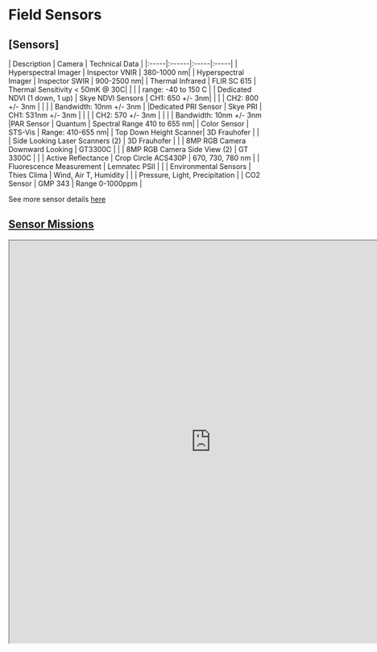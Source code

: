 # Field Sensors

## [Sensors]

| Description | Camera | Technical Data |
|:-----|:------|:-----|:-----|
| Hyperspectral Imager | Inspector VNIR | 380-1000 nm|
| Hyperspectral Imager | Inspector SWIR | 900-2500 nm|
| Thermal Infrared | FLIR SC 615 | Thermal Sensitivity < 50mK @ 30C|
|   |   | range: -40 to 150 C |
| Dedicated NDVI (1 down, 1 up)  | Skye NDVI Sensors  | CH1: 650 +/- 3nm|
|    |   |  CH2: 800 +/- 3nm |
|    |   | Bandwidth: 10nm +/- 3nm |
|Dedicated PRI Sensor | Skye PRI | CH1: 531nm +/- 3nm |
|   |   | CH2: 570 +/- 3nm |
|   |   | Bandwidth: 10nm  +/- 3nm
|PAR Sensor | Quantum | Spectral Range 410 to 655 nm|
| Color Sensor | STS-Vis | Range: 410-655 nm|
| Top Down Height Scanner| 3D Frauhofer | |  
| Side Looking Laser Scanners (2) | 3D Frauhofer | |
| 8MP RGB Camera Downward Looking | GT3300C | |
| 8MP RGB Camera Side View (2) | GT 3300C | |
| Active Reflectance | Crop Circle ACS430P | 670, 730, 780 nm |
| Fluorescence Measurement | Lemnatec PSII | |
| Environmental Sensors | Thies Clima | Wind, Air T, Humidity
|  |  | Pressure, Light, Precipitation |
| CO2 Sensor | GMP 343 | Range 0-1000ppm |

See more sensor details [here](https://docs.google.com/spreadsheets/d/1Nfabx_n1rNlO6NW3olD8MAibJ3KHnOMmMwOYYw4wwGc/pubhtml?gid=1886254108&amp;single=true&amp;widget=true&amp;headers=false)


## [Sensor Missions](https://docs.google.com/spreadsheets/d/1Nfabx_n1rNlO6NW3olD8MAibJ3KHnOMmMwOYYw4wwGc/pubhtml?gid=2092320800&amp;single=true&amp;widget=true&amp;headers=false)

<iframe height="800" width="800" src="https://docs.google.com/spreadsheets/d/1Nfabx_n1rNlO6NW3olD8MAibJ3KHnOMmMwOYYw4wwGc/pubhtml?gid=2092320800&amp;single=true&amp;widget=true&amp;headers=false"></iframe>
